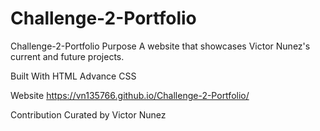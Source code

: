 # Challenge-2-Portfolio
Challenge-2-Portfolio
Purpose
A website that showcases Victor Nunez's current and future projects.

Built With
HTML
Advance CSS

Website
https://vn135766.github.io/Challenge-2-Portfolio/

Contribution
Curated by Victor Nunez
